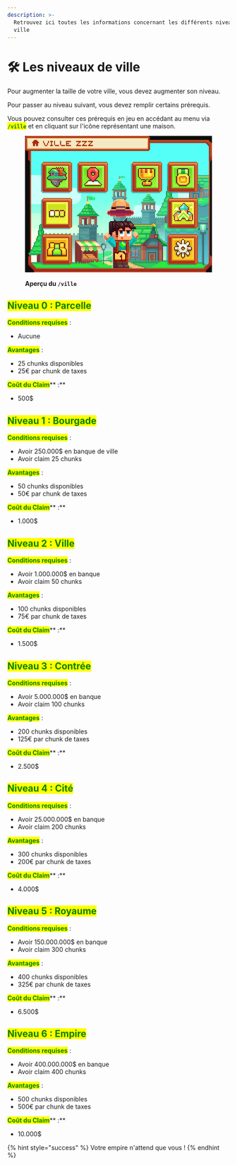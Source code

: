 ```yaml
---
description: >-
  Retrouvez ici toutes les informations concernant les différents niveaux de
  ville
---
```


# 🛠️ Les niveaux de ville

Pour augmenter la taille de votre ville, vous devez augmenter son niveau.&#x20;

Pour passer au niveau suivant, vous devez remplir certains prérequis.&#x20;

Vous pouvez consulter ces prérequis en jeu en accédant au menu via <mark style="color:green;">**`/ville`**</mark> et en cliquant sur l'icône représentant une maison.

<figure><img src="../.gitbook/assets/image (4).png" alt=""><figcaption><p><strong>Aperçu du <code>/ville</code></strong></p></figcaption></figure>

## <mark style="color:green;">**Niveau 0 : Parcelle**</mark>

<mark style="color:green;">**Conditions requises**</mark> :

* Aucune

<mark style="color:green;">**Avantages**</mark> :

* 25 chunks disponibles
* 25€ par chunk de taxes

<mark style="color:green;">**Coût du Claim**</mark>** :**&#x20;

* 500$

## <mark style="color:green;">**Niveau 1 : Bourgade**</mark>

<mark style="color:green;">**Conditions requises**</mark> :

* Avoir 250.000$ en banque de ville
* Avoir claim 25 chunks

<mark style="color:green;">**Avantages**</mark> :

* 50 chunks disponibles
* 50€ par chunk de taxes

<mark style="color:green;">**Coût du Claim**</mark>** :**&#x20;

* 1.000$

## <mark style="color:green;">**Niveau 2 : Ville**</mark>

<mark style="color:green;">**Conditions requises**</mark> :

* Avoir 1.000.000$ en banque
* Avoir claim 50 chunks

<mark style="color:green;">**Avantages**</mark> :

* 100 chunks disponibles
* 75€ par chunk de taxes

<mark style="color:green;">**Coût du Claim**</mark>** :**&#x20;

* 1.500$

## <mark style="color:green;">**Niveau 3 : Contrée**</mark>

<mark style="color:green;">**Conditions requises**</mark> :

* Avoir 5.000.000$ en banque
* Avoir claim 100 chunks

<mark style="color:green;">**Avantages**</mark> :

* 200 chunks disponibles
* 125€ par chunk de taxes

<mark style="color:green;">**Coût du Claim**</mark>** :**&#x20;

* 2.500$

## <mark style="color:green;">**Niveau 4 : Cité**</mark>

<mark style="color:green;">**Conditions requises**</mark> :

* Avoir 25.000.000$ en banque
* Avoir claim 200 chunks

<mark style="color:green;">**Avantages**</mark> :

* 300 chunks disponibles
* 200€ par chunk de taxes

<mark style="color:green;">**Coût du Claim**</mark>** :**&#x20;

* 4.000$

## <mark style="color:green;">**Niveau 5 : Royaume**</mark>

<mark style="color:green;">**Conditions requises**</mark> :

* Avoir 150.000.000$ en banque
* Avoir claim 300 chunks

<mark style="color:green;">**Avantages**</mark> :

* 400 chunks disponibles
* 325€ par chunk de taxes

<mark style="color:green;">**Coût du Claim**</mark>** :**&#x20;

* 6.500$

## <mark style="color:green;">**Niveau 6 : Empire**</mark>

<mark style="color:green;">**Conditions requises**</mark> :

* Avoir 400.000.000$ en banque
* Avoir claim 400 chunks

<mark style="color:green;">**Avantages**</mark> :

* 500 chunks disponibles
* 500€ par chunk de taxes

<mark style="color:green;">**Coût du Claim**</mark>** :**&#x20;

* 10.000$

{% hint style="success" %}
Votre empire n'attend que vous !
{% endhint %}
